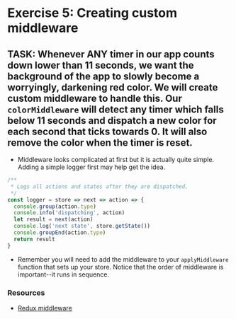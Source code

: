 # Exercise 5: Creating custom middleware

## TASK: Whenever ANY timer in our app counts down lower than 11 seconds, we want the background of the app to slowly become a worryingly, darkening red color. We will create custom middleware to handle this. Our `colorMiddleware` will detect any timer which falls below 11 seconds and dispatch a new color for each second that ticks towards 0. It will also remove the color when the timer is reset.

- Middleware looks complicated at first but it is actually quite simple. Adding a simple logger first may help get the idea.

```javascript
/**
 * Logs all actions and states after they are dispatched.
 */
const logger = store => next => action => {
  console.group(action.type)
  console.info('dispatching', action)
  let result = next(action)
  console.log('next state', store.getState())
  console.groupEnd(action.type)
  return result
}
```

- Remember you will need to add the middleware to your `applyMiddleware` function that sets up your store. Notice that the order
of middleware is important--it runs in sequence.

### Resources

- [Redux middleware](http://redux.js.org/docs/advanced/Middleware.html)

